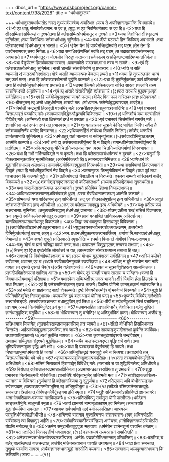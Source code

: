 +++
dbcs_url = "https://www.dsbcproject.org/canon-text/content/798/2928"
title = "धर्मधातुस्तव"

+++
धर्मधातुस्तवधर्मधातोऽ नमस् तुभ्यंसर्वसत्त्वेष्व् अवस्थित।यस्य ते अपरिज्ञानाद्भ्रमन्ति त्रिभवालये॥ <1>ये एव धातुः संसारेशोध्यमानः स एव तु।शुद्धः स एव निर्वाणेधर्मकायः स एव हि॥ <2>यथा हि क्षीरसम्मिशरंसर्पिमण्डं न दृश्यतेतथा हि क्लेशसम्मिश्रोधर्मधातुर् न दृश्यते॥ <3>यथा विशोधितं क्षीरंघृतद्रव्यं सुनिर्मलम्।तथा विशोधिताः क्लेशाधर्मधातुः सुनिर्मलः॥ <4>यथा दीपो घटस्थो हिन किञ्चिद् अवभासते।तथा क्लेशघटस्थो हिधर्मधातुर् न भासते॥ <5>(१)येन येन हि पार्श्वेनच्छिद्रीभवति तद् घटम्।तेन तेन हि पार्श्वेनरश्मयस् तस्य निर्गताः॥ <6>यदा समाधिवज्रेणभिन्नं भवति तद् घटम्।स तदाकाशपर्यन्तंसमन्ताद् अवभासते॥ <7>धर्मधातुर् न चोत्पन्नोन निरुद्धः कदाचन।सर्वकालम् असङ्क्लिष्टआदिमध्यान्तनिर्मलः॥ <8>यथा वैडुर्यरत्नं हिसर्वकालप्रभास्वरम्।पाषाणकोशे सञ्छन्नम्आभा तस्य न राजते॥ <9>एवं हि क्लेशसञ्छन्नोधर्मधातुः सुनिर्मलः।नासौ भ्राजति संसारेनिर्वाणे तु प्रभास्वरः॥ <10>गोत्रे च सति व्यायामो(२)जातरूपनिदर्शनात्।गोत्रे असति व्यायामःश्रमः केवलम् इष्यते॥ <11>यथा हि तुषसञ्छन्नंन धान्यं तत् फलं मतम्।तथा हि क्लेशसञ्छन्नोनासौ बुद्धेति कल्प्यते॥ <12>यथा हि तुषनिर्मुक्तंतत् फलं प्रतिभासते।तथा हि क्लेशनिर्मुक्तोधर्मकायः प्रभासते॥ <13>उपमा क्रियते लोकेकदल्या नास्ति सारता।फलानि तस्य साराणिभक्ष्यते अमृतोपमा॥ <14>एवं ह्य् असारे संसारेनिर्वृते क्लेशसागरे।(३)फलं तस्यापि बुद्धत्वम्अमृतं सर्वदेहिनाम्॥ <15>एवं हि सर्वबीजेषुसादृश्यां जायते फलम्।बीजैर् विना फलं नास्तिकः प्राज्ञः प्रतिपत्स्यते॥ <16>बीजभूतस् त्व् असौ धातुर्धर्माणाम् आश्रयो मतः।शोध्यमानः क्रमेणैवंबुद्धत्वास्पदम् आवहेत्॥ <17>निर्मालौ चन्द्रसूर्यौ हिआवृतौ पञ्चभिर् मलैः।अभ्रनीहारधूमेनराहुवक्त्ररजादिभिः॥ <18>एवं प्रभास्वरं चित्तम्आवृतं पञ्चभिर् मलैः।कामव्यापादमिद्धेनऔद्धत्यविचिकित्सया॥ <19>(४)अग्निशौचं यथा वस्त्रंमलिनं विविधैर् मलैः।अग्निमध्ये यथा क्षिप्तंमलं दग्धं न वस्त्रता॥ <20>एवं प्रभास्वरं चित्तंमलिनं रागजैर् मलैः।ज्ञानाग्निना मलं दग्धंन दग्धं तत् प्रभास्वरम्॥ <21>शून्यताहारकाः सूत्राये केचिद् भाषिता जिनैः।सर्वैस् तैः क्लेशव्यावृत्तिर्नैव धातोर् विनाशनम्॥ <22>पृथिव्यन्तर्हितं तोयंयथा तिष्ठति निर्मलम्।क्लेशैर् अन्तरितं ज्ञानंतथाभाति सुनिर्मलम्॥ <23>धर्मधातुर् यतो नात्मान च स्त्रीनृनपुंसकः।(५)सर्वग्राहविनिर्मुक्तःकथम् आत्मेति कल्प्यते॥ <24>सर्वे धर्मा ह्य् असंसक्ताःस्त्रीपुंस्त्वं हि न विद्यते।रागान्धविनेयार्थायस्त्रीपुंस्त्वं हि प्रदर्शितम्॥ <25>अनित्यदुःखशून्येतिचित्तनिध्यप्तयस् त्रयः।परमा चित्तनिध्यप्तिर्धर्माणां निःस्वभावता॥ <26>यथा हि गर्भो गर्भिण्यांविद्यते न च दृश्यते।तथा हि क्लेशसञ्छन्नंधर्मतत्त्वं न दृश्यते॥ <27>चतुर्णां हि विकल्पानाम्उत्पत्तिर् भूतभौतिकात्।अहंममविकल्पो हि(६)नामसञ्ज्ञानिमित्तजः॥ <28>प्रणिधानं हि बुद्धानांनिराभासम् अलक्षणम्।प्रत्यामवेद्ययोगित्वाद्बुद्धानां नित्यधर्मता॥ <29>यथा शशविषाणां हिकल्प्यमानं न विद्यते।तथा हि सर्वधर्मेषुकल्पितं नैव विद्यते॥ <30>परमाणुरजः किन्तुगोविषानं न विद्यते।यथा पूर्वं तथा पश्चात्तस्य किं कल्प्यते बुद्धैः॥ <31>प्रतीत्योपद्यते चैवप्रतीत्य च निरुध्यते।एकस्य सम्भवो नास्तिकथं बालैर् विकल्प्यते॥ <32>(७)शशगोशृङ्गदृष्टानतम्उभौ कल्पितलक्षणौ।मध्यमा प्रतिपद्येतयथा सुगतधर्मता॥ <33>यथा चन्द्रार्कताराणांस्वच्छ उदकभाजने।दृश्यते प्रतिबिम्बं हितथा निष्पन्नलक्षणम्॥ <34>आधिमध्यान्तकल्याणम्अविसंवादकं ध्रुवम्।यस्य चैवंविधानात्माकथम् आत्मेति कल्प्यते॥ <35>ग्रीष्मकाले यथा वारिउष्णम् इत्य् अभिधीयते।तद् एव शीतकालेषुशीतम् इत्य् अभिधीयते॥ <36>आवृतं क्लेशजालेनचित्तम् इत्य् अभिधीयते।(८)तद् एव क्लेशापगमाद्बुद्ध इत्य् अभिधीयते॥ <37>चक्षुः प्रतीत्य रूपं चअवभासाः सुनिर्मलाः।अनुत्पन्नानिरुद्धास् तेधर्मधातुं प्रजानथ॥ <38>श्रोत्रम् प्रतीत्य शब्दं चचित्तं विज्ञप्तयस् त्रयः।श्रूयते स्वविकल्पेनधर्मधातुर् अलक्षणः॥ <39>घ्राणं गन्धाश्रितं घ्राणिअरूपम् अनिदर्शनम्।घ्राणविज्ञानतथाताधर्मधातुर् विकल्प्यते॥ <40>जिह्वा स्वभावशून्या हिरसधातुर् विविक्तता।(९)अप्रतिष्ठितविज्ञानंधर्मधातुस्वभावता॥ <41>शुद्धकायस्वभावेनस्पर्शप्रत्ययलक्षणम्।प्रत्ययेभ्यो विनिर्मुक्तंधर्मधातुं वदाम्य् अहम्॥ <42>मनः प्रधानधर्मेषुकल्प्यकल्पनवर्जितम्।धर्माणां निःस्वभावत्वंधर्मधातुर् विभाव्यते॥ <43>पश्यते शृणुते घ्रातिस्वादते स्पृशतीति च।धर्मान् विजानते योगीएवं निष्पन्नलक्षणम्॥ <44>चक्षुः श्रोत्रं च घ्राणं चजिह्वा कायो मनस् तथा।षडायतनं विशुद्धम्एतत् तत्त्वस्य लक्षणम्॥ <45>(१०)चित्तम् एव द्विधा दृष्टंलोकि लोकोत्तरं च यत्।आत्मग्राहेण संसारःप्रत्यात्म तथाता हि तत्॥ <46>रागक्षयो हि निर्वाणंद्वेषमोहक्षयश् च यत्।तस्य बोधाय बुद्धत्वंशरणं सर्वदेहिनाम्॥ <47>अस्मिं कलेवरे सर्वंज्ञानम् अज्ञानम् एव च।बध्यते स्वविकल्पेनमुच्यते स्वपरिज्ञया॥ <48>बोधिर् न दूरे नासन्नेन गता नापि वागता।न दृश्यते दृश्यते चैव(११)अत्रैव क्लेशपञ्जरे॥ <49>उक्तं च सूत्रवर्गेषुविहरत्य् आत्मचिन्तकः।प्रज्ञादीपविहारेणपरमां शान्तिम् आगतः॥ <50>न बोधेर् दूरं सञ्ज्ञी स्यान्न सासन्ना च सञ्ज्ञिनः।षण्णां हि विषयाभासोयथाभूतं परिज्ञाया॥ <51>यथादकेन सम्मिश्रंक्षीरम् एकत्र भाजने।क्षीरं पिबन्ति हंसा हिउदकं च तथा स्थितम्॥ <52>एवं हि क्लेशसम्मिश्रंज्ञानम् एकत्र भाजने।पिबन्ति योगिनो ज्ञानम्अज्ञानं स्फोरयन्ति ते॥ <53>अहं ममेति वा ग्राहोयावद् बाह्यो विकल्प्यते।दृष्टे विषयनैरात्म्ये(१२)भवबीजं निरुध्यते॥ <54>बुद्धो हि परिनिर्वातिशुचिर् नित्यशुभालयः।कल्पयन्ति द्वयं बालाअद्वयं योगिनां पदम्॥ <55>दुष्करैर् विविधैर् दानैःशीलैः सत्त्वार्थसङ्ग्रहैः।सत्त्वोपकारक्षान्त्या चधातुपुष्टिर् इयं त्रिधा॥ <56>वीर्यं च सर्वधर्मेषुध्याने चित्तं प्रचारितम्।प्रज्ञायाम् अचलं नित्यंबोधिपुष्टिर् इयं पुनः॥ <57>उपायसहिता प्रज्ञाप्रणिधानैर् विशोधिता।बलेषु सुष्ठितं ज्ञानंधातुपुष्टिश् चतुर्विधा॥ <58>मा भोधिसत्त्वान् तु वन्देति(१३)अतिदुर्भाषितं कृतम्।बोधिसत्त्वम् अजीवं तु---------- <59>---------------------------------------- <60>----------सन्निधायात्र चिन्तयेत्।गुडशर्करखण्डानाम्उत्पत्तिस् तत्र जायते॥ <61>रक्षिते बोधिचित्ते हिसन्निधायात्र चिन्तयेत्।अर्हत्प्रत्येकबुद्धानाम्उत्पत्तिस् तत्र जायते॥ <62>यथा शाल्याङ्कुरादीनांरक्षां कुर्वन्ति कार्षिकाः।तथाश्रयाधिमुक्तानां(१४)रक्षां कुर्वन्ति नायकाः॥ <63>यथा कृष्णचतुर्दश्यांदृश्यते चन्द्रविग्रहम्।तथाग्रयानाधिमुक्तानांदृश्यते बुद्धविग्रहम्। <64>यथैव बालचन्द्रस्यदृष्टा वृद्धिः क्षणे क्षणे।तथा भूमिप्रविष्टानांदृष्टा वृद्धिः क्षणे क्षणे॥ <65>यथा हि पञ्चदश्यां वैपूर्णचन्द्रो हि जायते।तथा निष्ठागताभूम्यांधर्मकायो हि जायते॥ <66>अधिमुक्तिदृढं यस्यबुद्धे धर्मे च नित्यशः।उत्पादयति तच् चित्तम्अनिवर्त्यम् भवे भवे॥ <67>कृष्णाश्रयपरावृत्तिःशुक्लाश्रयपरिग्रहः।(१५)तदा तस्यावबोधेनमुदितेत्य् अभिधीयते॥ <68>मलिमं नित्यकालं हिरागाद्यैर् विविधैर् मलैः।मलाभावे च या शुद्धिःविमलेत्य् अभिधीयते॥ <69>निरोधात् क्लेशजालस्यप्रभाभ्राजविनिर्मला।अप्रमाणान्धकारस्यविगता तु प्रभाकरी॥ <70>शुद्धा प्रभास्वरा नित्यंसङ्गजैः परिवर्जिता।ज्ञानार्चिषैः परिवृताभूमिर् अर्चिष्मती मता॥ <71>सर्वविद्याकलाशिल्प-ध्यानानां च विचित्रता।दुर्जयानां हि क्लेशानांविजया तु सुदुर्जया॥ <72>तिसृणाम् अपि बोधीनांसङ्ग्रहः सर्वसम्पदाम्।उत्पादव्ययगम्भीराभूमिस् त्व् अभिमुखीभूता॥ <73>(१६)क्रीडते रश्मिजालेनचक्रव्यूहैः समन्ततः।त्रिलोकात् तीर्णपङ्कौघैर्दूरङ्गमा इति स्मृता॥ <74>बुद्धैः सन्ध्रियमाणोऽसौप्रविष्टो ज्ञानसागरे।अनाभोगवशिप्राप्तःअकम्प्या मारकिङ्करैः॥ <75>प्रतिसंवित्सु सर्वासुस योगी पारमीगतः।धर्मदेशन साङ्कथ्यैर्भूमिः साधुमती स्मृता॥ <76>कायं ज्ञानमयं राम्यम्आकाशम् इव निर्मलम्।सन्धारयति बुद्धानांधर्ममेघा समन्ततः। <77>आश्रयः सर्वधर्माणां(१७)चर्याफलपरिग्रहः।आश्रयस्य परावृत्तिर्धर्मकायोऽभिधीयते॥ <78>अचिन्त्यो वासनाद् मुक्तश्चिन्त्यः संसारवासनः।त्वम् अचिन्त्योऽसि सर्वेषांकस् त्वा विज्ञातुम् अर्हति॥ <79>सर्ववाग्विषयातीतंसर्वेन्द्रियम् अगोचरम्।मनोविज्ञानगम्योऽसियोऽसि योऽसि नमोऽस्तु ते॥ <80>क्रमेण समुदानीताबुद्धपुत्रा महायशाः।धर्ममेघेन ज्ञानेनशून्यं पश्यन्ति धर्मताम्॥ <81>यदा प्रक्षालितं चित्तम्उत्तीर्णं भवसागरात्।(१८)महापद्ममयं तस्यआसनं सम्प्रतिष्ठति॥ <82>अनेकरत्नपत्त्राभंलक्षणोज्ज्वलकल्पिकम्।अनेकैः पद्मकोटीभिःसमन्तात् परिवारितम्॥ <83>दशभिश् च बलैर् बालस्तिष्ठते बालचन्द्रवत्।क्लेशैर् मलिनसत्त्वानांन पश्यति तथागतम्॥ <84>यदा प्रेताः समन्तात् तुशुष्कं पश्यन्ति सागरम्।तथैवाज्ञानदग्धानांबुद्धो नास्तीति कल्पना। <85>सत्त्वानाम् अल्पपुण्यानांभगवान् किं करिष्यति।जात्य .........(१९)
